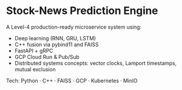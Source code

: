 # Stock-News Prediction Engine

A Level-4 production-ready microservice system using:
- Deep learning (RNN, GRU, LSTM)
- C++ fusion via pybind11 and FAISS
- FastAPI + gRPC
- GCP Cloud Run & Pub/Sub
- Distributed systems concepts: vector clocks, Lamport timestamps, mutual exclusion

Tech: Python · C++ · FAISS · GCP · Kubernetes · MinIO
